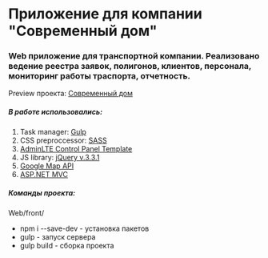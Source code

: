 # Приложение для компании "Современный дом" #
### Web приложение для транспортной компании. Реализовано ведение реестра заявок, полигонов, клиентов, персонала, мониторинг работы траспорта, отчетность. ####
Preview проекта: [Современный дом](http://adel-ismagilov.ru/projects/tbo/)  
##### В работе использовались: #####
1. Task manager: [Gulp](https://gulpjs.com/)
2. CSS preproccessor: [SASS](http://sass-lang.com/)
3. [AdminLTE Control Panel Template](https://adminlte.io/)
4. JS library: [jQuery v.3.3.1](https://jquery.com/)
5. [Google Map API](https://cloud.google.com/maps-platform/)
6. [ASP.NET MVC](https://www.asp.net/mvc)

##### Команды проекта: ######
Web/front/
+ npm i --save-dev - установка пакетов
+ gulp - запуск сервера
+ gulp build - сборка проекта
